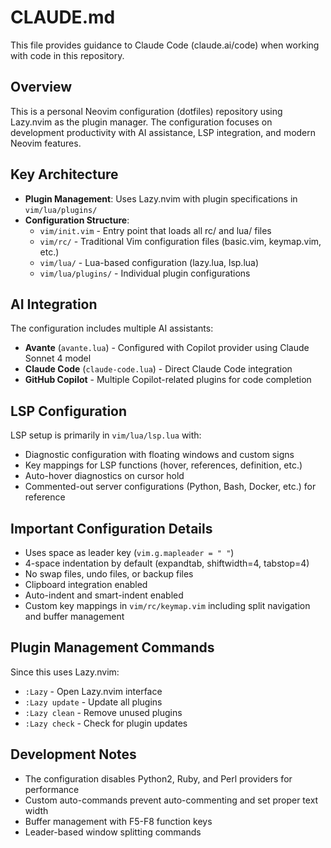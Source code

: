 # CLAUDE.md

This file provides guidance to Claude Code (claude.ai/code) when working with code in this repository.

## Overview

This is a personal Neovim configuration (dotfiles) repository using Lazy.nvim as the plugin manager. The configuration focuses on development productivity with AI assistance, LSP integration, and modern Neovim features.

## Key Architecture

- **Plugin Management**: Uses Lazy.nvim with plugin specifications in `vim/lua/plugins/`
- **Configuration Structure**: 
  - `vim/init.vim` - Entry point that loads all rc/ and lua/ files
  - `vim/rc/` - Traditional Vim configuration files (basic.vim, keymap.vim, etc.)
  - `vim/lua/` - Lua-based configuration (lazy.lua, lsp.lua)
  - `vim/lua/plugins/` - Individual plugin configurations

## AI Integration

The configuration includes multiple AI assistants:
- **Avante** (`avante.lua`) - Configured with Copilot provider using Claude Sonnet 4 model
- **Claude Code** (`claude-code.lua`) - Direct Claude Code integration 
- **GitHub Copilot** - Multiple Copilot-related plugins for code completion

## LSP Configuration

LSP setup is primarily in `vim/lua/lsp.lua` with:
- Diagnostic configuration with floating windows and custom signs
- Key mappings for LSP functions (hover, references, definition, etc.)
- Auto-hover diagnostics on cursor hold
- Commented-out server configurations (Python, Bash, Docker, etc.) for reference

## Important Configuration Details

- Uses space as leader key (`vim.g.mapleader = " "`)
- 4-space indentation by default (expandtab, shiftwidth=4, tabstop=4)
- No swap files, undo files, or backup files
- Clipboard integration enabled
- Auto-indent and smart-indent enabled
- Custom key mappings in `vim/rc/keymap.vim` including split navigation and buffer management

## Plugin Management Commands

Since this uses Lazy.nvim:
- `:Lazy` - Open Lazy.nvim interface
- `:Lazy update` - Update all plugins
- `:Lazy clean` - Remove unused plugins
- `:Lazy check` - Check for plugin updates

## Development Notes

- The configuration disables Python2, Ruby, and Perl providers for performance
- Custom auto-commands prevent auto-commenting and set proper text width
- Buffer management with F5-F8 function keys
- Leader-based window splitting commands